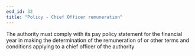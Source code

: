 ```yaml
---
esd_id: 32
title: "Policy - Chief Officer remuneration"
---
```


The authority must comply with its pay policy statement for the financial year in making the determination of  the remuneration of or other terms and conditions applying to a chief officer of the authority

